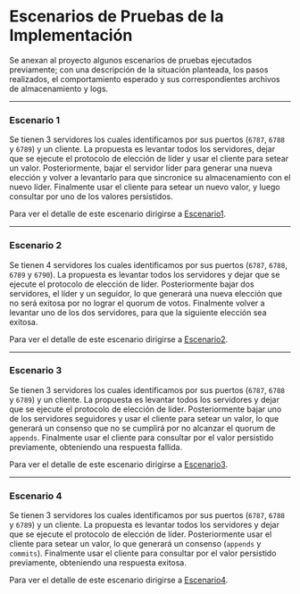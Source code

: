 # Escenarios de Pruebas de la Implementación
Se anexan al proyecto algunos escenarios de pruebas ejecutados previamente; con una descripción de la situación planteada, los pasos realizados, el comportamiento esperado y sus correspondientes archivos de almacenamiento y logs.

---

### Escenario 1
Se tienen 3 servidores los cuales identificamos por sus puertos (`6787`, `6788` y `6789`) y un cliente. La propuesta es levantar todos los servidores, dejar que se ejecute el protocolo de elección de líder y usar el cliente para setear un valor. Posteriormente, bajar el servidor líder para generar una nueva elección y volver a levantarlo para que sincronice su almacenamiento con el nuevo líder. Finalmente usar el cliente para setear un nuevo valor, y luego consultar por uno de los valores persistidos.

Para ver el detalle de este escenario dirigirse a [Escenario1](escenarios/Escenario1.md).

---

### Escenario 2
Se tienen 4 servidores los cuales identificamos por sus puertos (`6787`, `6788`, `6789` y `6790`). La propuesta es levantar todos los servidores y dejar que se ejecute el protocolo de elección de líder. Posteriormente bajar dos servidores, el líder y un seguidor, lo que generará una nueva elección que no será exitosa por no lograr el quorum de votos. Finalmente volver a levantar uno de los dos servidores, para que la siguiente elección sea exitosa.

Para ver el detalle de este escenario dirigirse a [Escenario2](escenarios/Escenario2.md).

---

### Escenario 3
Se tienen 3 servidores los cuales identificamos por sus puertos (`6787`, `6788` y `6789`) y un cliente. La propuesta es levantar todos los servidores y dejar que se ejecute el protocolo de elección de líder. Posteriormente bajar uno de los servidores seguidores y usar el cliente para setear un valor, lo que generará un consenso que no se cumplirá por no alcanzar el quorum de `appends`. Finalmente usar el cliente para consultar por el valor persistido previamente, obteniendo una respuesta fallida.

Para ver el detalle de este escenario dirigirse a [Escenario3](escenarios/Escenario3.md).

---

### Escenario 4
Se tienen 3 servidores los cuales identificamos por sus puertos (`6787`, `6788` y `6789`) y un cliente. La propuesta es levantar todos los servidores y dejar que se ejecute el protocolo de elección de líder. Posteriormente usar el cliente para setear un valor, lo que generará un consenso (`appends` y `commits`). Finalmente usar el cliente para consultar por el valor persistido previamente, obteniendo una respuesta exitosa.

Para ver el detalle de este escenario dirigirse a [Escenario4](escenarios/Escenario4.md).
